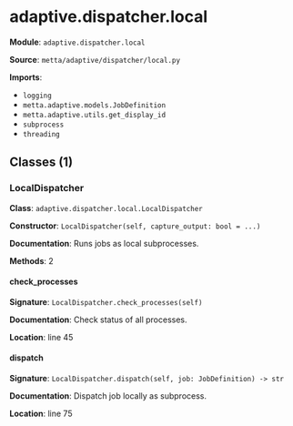 # adaptive.dispatcher.local

**Module**: `adaptive.dispatcher.local`

**Source**: `metta/adaptive/dispatcher/local.py`

**Imports**:
- `logging`
- `metta.adaptive.models.JobDefinition`
- `metta.adaptive.utils.get_display_id`
- `subprocess`
- `threading`

## Classes (1)

### LocalDispatcher

**Class**: `adaptive.dispatcher.local.LocalDispatcher`

**Constructor**: `LocalDispatcher(self, capture_output: bool = ...)`

**Documentation**: Runs jobs as local subprocesses.

**Methods**: 2

#### check_processes

**Signature**: `LocalDispatcher.check_processes(self)`

**Documentation**: Check status of all processes.

**Location**: line 45

#### dispatch

**Signature**: `LocalDispatcher.dispatch(self, job: JobDefinition) -> str`

**Documentation**: Dispatch job locally as subprocess.

**Location**: line 75


